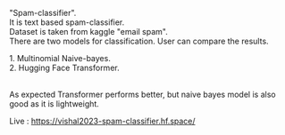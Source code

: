 "Spam-classifier". <br>
It is text based spam-classifier.<br>
Dataset is taken from kaggle "email spam".<br>
There are two models for classification. User can compare the results. <br>
<p> 1. Multinomial Naive-bayes.<br>
2. Hugging Face Transformer.
</p>
<br>
As expected Transformer performs better, but naive bayes model is also good as it is lightweight.
<br>

Live : https://vishal2023-spam-classifier.hf.space/

